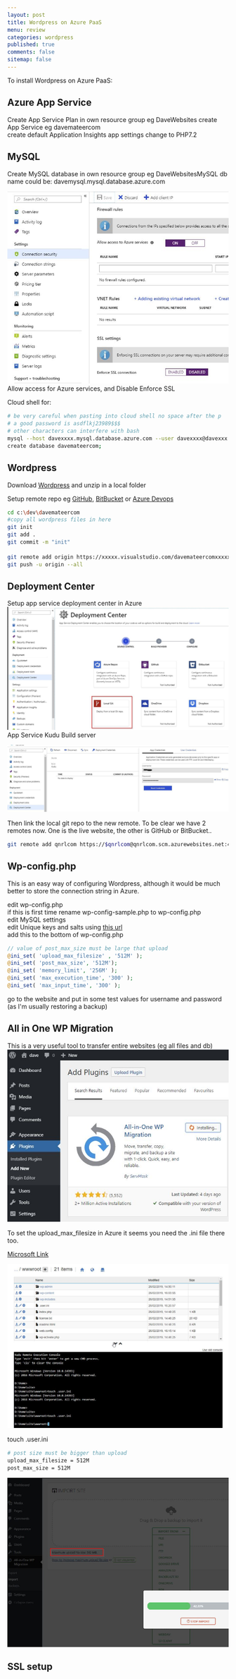 ```yaml
---
layout: post
title: Wordpress on Azure PaaS 
menu: review
categories: wordpress 
published: true 
comments: false
sitemap: false
---
```

To install Wordpress on Azure PaaS:

## Azure App Service
Create App Service Plan in own resource group eg DaveWebsites
 create App Service eg davemateercom   
 create default Application Insights
 app settings change to PHP7.2

## MySQL
Create MySQL database in own resource group eg DaveWebsitesMySQL
  db name could be: davemysql.mysql.database.azure.com  

![ps](/assets/2019-02-26/3.jpg)  
Allow access for Azure services, and Disable Enforce SSL  

Cloud shell for:
```bash
# be very careful when pasting into cloud shell no space after the p
# a good password is asdflkj23989$$$
# other characters can interfere with bash
mysql --host davexxxx.mysql.database.azure.com --user davexxxx@davexxx -p
create database davemateercom;
```

## Wordpress
Download [Wordpress](https://en-gb.wordpress.org/download/) and unzip in a local folder  

Setup remote repo eg [GitHub](https://github.com), [BitBucket](https://bitbucket.org) or [Azure Devops](https://azure.microsoft.com/en-gb/services/devops/)  

```bash
cd c:\dev\davemateercom
#copy all wordpress files in here
git init
git add .
git commit -m "init"

git remote add origin https://xxxxx.visualstudio.com/davemateercomxxxxx/_git/davemateercomxxxxx
git push -u origin --all
```

## Deployment Center
Setup app service deployment center in Azure
![ps](/assets/2019-02-26/1.jpg)  
App Service Kudu Build server

![ps](/assets/2019-02-26/2.jpg)  

Then link the local git repo to the new remote. To be clear we have 2 remotes now. One is the live website, the other is GitHub or BitBucket..

```bash
git remote add qnrlcom https://$qnrlcom@qnrlcom.scm.azurewebsites.net:443/qnrlcom.git
```

## Wp-config.php
This is an easy way of configuring Wordpress, although it would be much better to store the connection string in Azure.

edit wp-config.php  
if this is first time rename wp-config-sample.php to wp-config.php  
edit MySQL settings   
edit Unique keys and salts using [this url](https://api.wordpress.org/secret-key/1.1/salt/)  
add this to the bottom of wp-config.php  

```php
// value of post_max_size must be large that upload
@ini_set( 'upload_max_filesize' , '512M' );
@ini_set( 'post_max_size', '512M');
@ini_set( 'memory_limit', '256M' );
@ini_set( 'max_execution_time', '300' );
@ini_set( 'max_input_time', '300' );
```

go to the website and put in some test values for username and password (as I'm usually restoring a backup)

## All in One WP Migration
This is a very useful tool to transfer entire websites (eg all files and db)
![ps](/assets/2019-02-26/4.jpg)  

To set the upload_max_filesize in Azure it seems you need the .ini file there too.  

[Microsoft Link](https://blogs.msdn.microsoft.com/azureossds/2016/06/15/uploading-large-files-to-azure-web-apps/)  

![ps](/assets/2019-02-26/5.jpg)  

touch .user.ini
```bash
# post size must be bigger than upload
upload_max_filesize = 512M
post_max_size = 512M
```


![ps](/assets/2019-02-26/6.jpg)  

## SSL setup